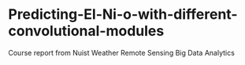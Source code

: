 # Predicting-El-Ni-o-with-different-convolutional-modules
Course report from Nuist Weather Remote Sensing Big Data Analytics

